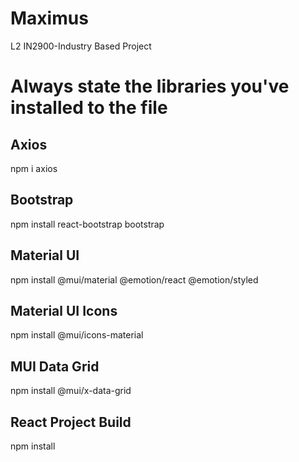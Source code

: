 # Maximus
L2 IN2900-Industry Based Project

# Always state the libraries you've installed to the file

## Axios
npm i axios

## Bootstrap
npm install react-bootstrap bootstrap

## Material UI
npm install @mui/material @emotion/react @emotion/styled

## Material UI Icons
npm install @mui/icons-material

## MUI Data Grid
npm install @mui/x-data-grid

## React Project Build
npm install